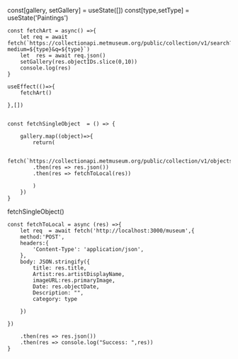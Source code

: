 const[gallery, setGallery] = useState([])
    const[type,setType] = useState('Paintings')



    
    const fetchArt = async() =>{
        let req = await fetch(`https://collectionapi.metmuseum.org/public/collection/v1/search?medium=${type}&q=${type}`)
        let  res = await req.json()
        setGallery(res.objectIDs.slice(0,10))
        console.log(res)
    }
    
    useEffect(()=>{
        fetchArt()
        
    },[])
    
    
    const fetchSingleObject  = () => {
        
        gallery.map((object)=>{
            return(
             
             fetch(`https://collectionapi.metmuseum.org/public/collection/v1/objects/${object}`)
            .then(res => res.json())
            .then(res => fetchToLocal(res))
            
            )
        })
    }
fetchSingleObject()


    const fetchToLocal = async (res) =>{
        let req  = await fetch('http://localhost:3000/museum',{
        method:'POST',
        headers:{
            'Content-Type': 'application/json',
        },
        body: JSON.stringify({
            title: res.title,
            Artist:res.artistDisplayName,
            imageURL:res.primaryImage,
            Date: res.objectDate,
            Description: "",
            category: type

        })
        
    })

        .then(res => res.json())
        .then(res => console.log("Success: ",res))
    }